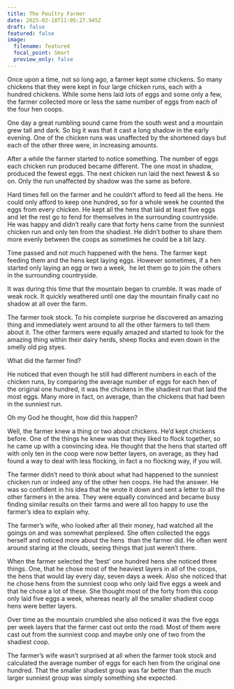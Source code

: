 ```yaml
---
title: The Poultry Farmer
date: 2025-02-18T11:05:27.945Z
draft: false
featured: false
image:
  filename: featured
  focal_point: Smart
  preview_only: false
---
```

Once upon a time, not so long ago, a farmer kept some chickens. So many chickens that they were kept in four large chicken runs, each with a hundred chickens. While some hens laid lots of eggs and some only a few, the farmer collected more or less the same number of eggs from each of the four hen coops.



One day a great rumbling sound came from the south west and a mountain grew tall and dark. So big it was that it cast a long shadow in the early evening. One of the chicken runs was unaffected by the shortened days but each of the other three were, in increasing amounts.



After a while the farmer started to notice something. The number of eggs each chicken run produced became different. The one most in shadow, produced the fewest eggs. The next chicken run laid the next fewest & so on. Only the run unaffected by shadow was the same as before.



Hard times fell on the farmer and he couldn’t afford to feed all the hens. He could only afford to keep one hundred, so for a whole week he counted the eggs from every chicken. He kept all the hens that laid at least five eggs and let the rest go to fend for themselves in the surrounding countryside. He was happy and didn’t really care that forty hens came from the sunniest chicken run and only ten from the shadiest. He didn’t bother to share them more evenly between the coops as sometimes he could be a bit lazy.



Time passed and not much happened with the hens. The farmer kept feeding them and the hens kept laying eggs. However sometimes, if a hen started only laying an egg or two a week,  he let them go to join the others in the surrounding countryside.



It was during this time that the mountain began to crumble. It was made of weak rock. It quickly weathered until one day the mountain finally cast no shadow at all over the farm.



The farmer took stock. To his complete surprise he discovered an amazing thing and immediately went around to all the other farmers to tell them about it. The other farmers were equally amazed and started to look for the amazing thing within their dairy herds, sheep flocks and even down in the smelly old pig styes.



What did the farmer find?



He noticed that even though he still had different numbers in each of the chicken runs, by comparing the average number of eggs for each hen of the original one hundred, it was the chickens in the shadiest run that laid the most eggs. Many more in fact, on average, than the chickens that had been in the sunniest run.



Oh my God he thought, how did this happen?



Well, the farmer knew a thing or two about chickens. He’d kept chickens before. One of the things he knew was that they liked to flock together, so he came up with a convincing idea. He thought that the hens that started off with only ten in the coop were now better layers, on average, as they had found a way to deal with less flocking, in fact a no flocking way, if you will.



The farmer didn’t need to think about what had happened to the sunniest chicken run or indeed any of the other hen coops. He had the answer. He was so confident in his idea that he wrote it down and sent a letter to all the other farmers in the area. They were equally convinced and became busy finding similar results on their farms and were all too happy to use the farmer’s idea to explain why.



The farmer’s wife, who looked after all their money, had watched all the goings on and was somewhat perplexed. She often collected the eggs herself and noticed more about the hens  than the farmer did. He often went around staring at the clouds, seeing things that just weren’t there.



When the farmer selected the ‘best’ one hundred hens she noticed three things. One, that he chose most of the heaviest layers in all of the coops, the hens that would lay every day, seven days a week. Also she noticed that he chose hens from the sunniest coop who only laid five eggs a week and that he chose a lot of these. She thought most of the forty from this coop only laid five eggs a week, whereas nearly all the smaller shadiest coop hens were better layers.



Over time as the mountain crumbled she also noticed it was the five eggs per week layers that the farmer cast out onto the road. Most of them were cast out from the sunniest coop and maybe only one of two from the shadiest coop.



The farmer’s wife wasn’t surprised at all when the farmer took stock and calculated the average number of eggs for each hen from the original one hundred. That the smaller shadiest group was far better than the much larger sunniest group was simply something she expected.